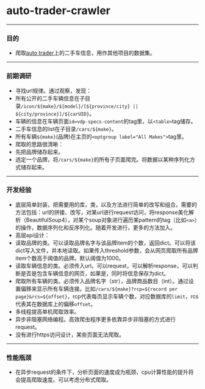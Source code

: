 # auto-trader-crawler

----
### 目的

* 爬取[auto trader](https://www.autotrader.ca)上的二手车信息，用作其他项目的数据集。   

----
### 前期调研
* 寻找url规律。通过观察，发现：
* 所有公开的二手车辆信息在子目录`/icon/${make}/${model}/[${province/city} || ${city/province}]/${carUID}`。   
* 车辆的信息在车辆页面`id=vdp-specs-content`的tag里，以`<table>`tag储存。 
* 二手车信息的list在子目录`/cars/${make}`。   
* 所有车辆`${make}`(品牌)在主页的`<optgroup label="All Makes">`tag里。   
* 爬取的思路很清晰：   
* 先把品牌储存起来。    
* 选定一个品牌，将`/cars/${make}`的所有子页面爬完。将数据以某种序列化方式储存起来。

---
### 开发经验
* 底层简单封装，把需要用的库，类，以及方法进行简单的改写和组合。需要的方法包括：url的拼接、改写，对某url进行request访问，将response美化解析（BeautifulSoup4），对某个soup对象进行遍历某pattern的tag（比如`<a>`）的操作，数据序列化和反序列化。随着开发进行，更多的方法加入。
* 高层api设计：
* 读取品牌的类。可以读取品牌名字与该品牌item的个数，返回dict。可以将该dict写入文件，并本地读取。如果传入threshold参数，会从网页爬取所有品牌item个数高于阈值的品牌。默认阈值为1000。
* 读取车辆信息的类。必须传入url。可以request，可以解析response，可以判断是否是包含车辆信息的网页，如果是，同时将信息保存为dict。
* 爬取所有车辆的类。必须传入品牌名字（str），品牌商品数目（int）。通过设置偏移来显示所有车辆连接。比如`/cars/${make}?rcp=${record per page}&rcs=${offset}`，rcp代表每页显示车辆个数，对应数据库的`limit`，rcs代表其在数据库上的偏移`offset`。
* 多线程提高单机爬取效率。
* 异步非阻塞网络编程。高效爬虫程序更多依靠异步非阻塞的方式进行request。
* 没有进行https访问设计，某些页面无法爬取。

----
### 性能瓶颈
* 在异步request的条件下，分析页面的速度成为瓶颈，cpu计算性能的提升将会提高爬取速度。可以考虑分布式爬取。
